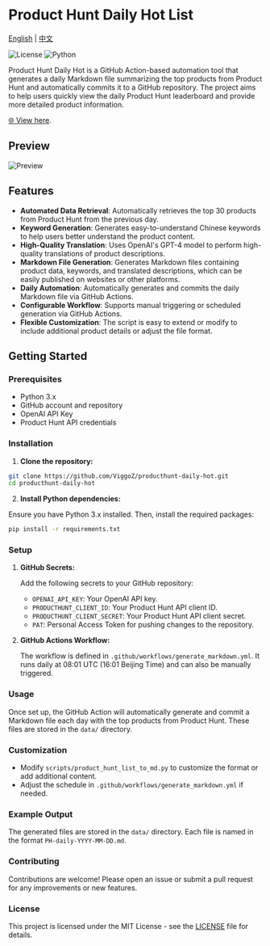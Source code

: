 
# Product Hunt Daily Hot List

[English](README.en.md) | [中文](README.md)

![License](https://img.shields.io/github/license/ViggoZ/producthunt-daily-hot) ![Python](https://img.shields.io/badge/python-3.x-blue)

Product Hunt Daily Hot is a GitHub Action-based automation tool that generates a daily Markdown file summarizing the top products from Product Hunt and automatically commits it to a GitHub repository. The project aims to help users quickly view the daily Product Hunt leaderboard and provide more detailed product information.

 [🌐 View here](https://decohack.com/category/producthunt/).

## Preview

![Preview](./preview.gif)

## Features

- **Automated Data Retrieval**: Automatically retrieves the top 30 products from Product Hunt from the previous day.
- **Keyword Generation**: Generates easy-to-understand Chinese keywords to help users better understand the product content.
- **High-Quality Translation**: Uses OpenAI's GPT-4 model to perform high-quality translations of product descriptions.
- **Markdown File Generation**: Generates Markdown files containing product data, keywords, and translated descriptions, which can be easily published on websites or other platforms.
- **Daily Automation**: Automatically generates and commits the daily Markdown file via GitHub Actions.
- **Configurable Workflow**: Supports manual triggering or scheduled generation via GitHub Actions.
- **Flexible Customization**: The script is easy to extend or modify to include additional product details or adjust the file format.

## Getting Started

### Prerequisites

- Python 3.x
- GitHub account and repository
- OpenAI API Key
- Product Hunt API credentials

### Installation

1. **Clone the repository:**

```bash
git clone https://github.com/ViggoZ/producthunt-daily-hot.git
cd producthunt-daily-hot
```

2. **Install Python dependencies:**

Ensure you have Python 3.x installed. Then, install the required packages:

```bash
pip install -r requirements.txt
```

### Setup

1. **GitHub Secrets:**

   Add the following secrets to your GitHub repository:

   - `OPENAI_API_KEY`: Your OpenAI API key.
   - `PRODUCTHUNT_CLIENT_ID`: Your Product Hunt API client ID.
   - `PRODUCTHUNT_CLIENT_SECRET`: Your Product Hunt API client secret.
   - `PAT`: Personal Access Token for pushing changes to the repository.

2. **GitHub Actions Workflow:**

   The workflow is defined in `.github/workflows/generate_markdown.yml`. It runs daily at 08:01 UTC (16:01 Beijing Time) and can also be manually triggered.

### Usage

Once set up, the GitHub Action will automatically generate and commit a Markdown file each day with the top products from Product Hunt. These files are stored in the `data/` directory.

### Customization

- Modify `scripts/product_hunt_list_to_md.py` to customize the format or add additional content.
- Adjust the schedule in `.github/workflows/generate_markdown.yml` if needed.

### Example Output

The generated files are stored in the `data/` directory. Each file is named in the format `PH-daily-YYYY-MM-DD.md`.

### Contributing

Contributions are welcome! Please open an issue or submit a pull request for any improvements or new features.

### License

This project is licensed under the MIT License - see the [LICENSE](LICENSE) file for details.
